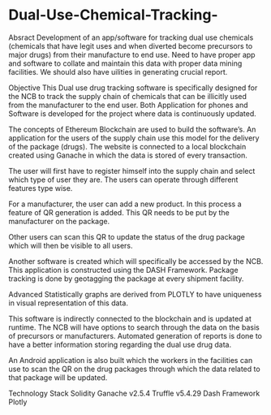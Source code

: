 # Dual-Use-Chemical-Tracking-

Absract
Development of an app/software for tracking dual use chemicals (chemicals that have legit uses and when diverted become precursors to major drugs) from their manufacture to end use. Need to have proper app and software to collate and maintain this data with proper data mining facilities. We should also have uilities in generating crucial report.

Objective
This Dual use drug tracking software is specifically designed for the NCB to track the supply chain of chemicals that can be illicitly used from the manufacturer to the end user. Both Application for phones and Software is developed for the project where data is continuously updated.

The concepts of Ethereum Blockchain are used to build the software’s. An application for the users of the supply chain use this model for the delivery of the package (drugs). The website is connected to a local blockchain created using Ganache in which the data is stored of every transaction.

The user will first have to register himself into the supply chain and select which type of user they are. The users can operate through different features type wise.

For a manufacturer, the user can add a new product. In this process a feature of QR generation is added. This QR needs to be put by the manufacturer on the package.

Other users can scan this QR to update the status of the drug package which will then be visible to all users.

Another software is created which will specifically be accessed by the NCB. This application is constructed using the DASH Framework. Package tracking is done by geotagging the package at every shipment facility.

Advanced Statistically graphs are derived from PLOTLY to have uniqueness in visual representation of this data.

This software is indirectly connected to the blockchain and is updated at runtime. The NCB will have options to search through the data on the basis of precursors or manufacturers. Automated generation of reports is done to have a better information storing regarding the dual use drug data.

An Android application is also built which the workers in the facilities can use to scan the QR on the drug packages through which the data related to that package will be updated.

Technology Stack
Solidity
Ganache v2.5.4
Truffle v5.4.29
Dash Framework
Plotly
